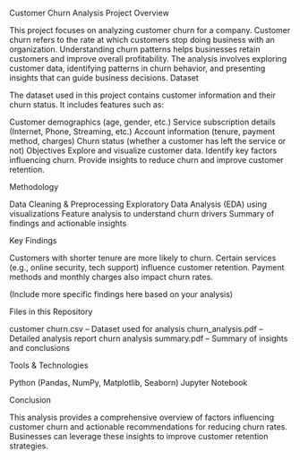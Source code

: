 Customer Churn Analysis
Project Overview

This project focuses on analyzing customer churn for a company. Customer churn refers to the rate at which customers stop doing business with an organization. Understanding churn patterns helps businesses retain customers and improve overall profitability.
The analysis involves exploring customer data, identifying patterns in churn behavior, and presenting insights that can guide business decisions.
Dataset

The dataset used in this project contains customer information and their churn status. It includes features such as:

Customer demographics (age, gender, etc.)
Service subscription details (Internet, Phone, Streaming, etc.)
Account information (tenure, payment method, charges)
Churn status (whether a customer has left the service or not)
Objectives
Explore and visualize customer data.
Identify key factors influencing churn.
Provide insights to reduce churn and improve customer retention.

Methodology

Data Cleaning & Preprocessing
Exploratory Data Analysis (EDA) using visualizations
Feature analysis to understand churn drivers
Summary of findings and actionable insights

Key Findings

Customers with shorter tenure are more likely to churn.
Certain services (e.g., online security, tech support) influence customer retention.
Payment methods and monthly charges also impact churn rates.

(Include more specific findings here based on your analysis)

Files in this Repository

customer churn.csv – Dataset used for analysis
churn_analysis.pdf – Detailed analysis report
churn analysis summary.pdf – Summary of insights and conclusions

Tools & Technologies

Python (Pandas, NumPy, Matplotlib, Seaborn)
Jupyter Notebook



Conclusion

This analysis provides a comprehensive overview of factors influencing customer churn and actionable recommendations for reducing churn rates. Businesses can leverage these insights to improve customer retention strategies.
